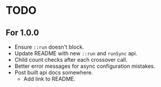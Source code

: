 # TODO

## For 1.0.0
- Ensure `::run` doesn't block.
- Update README with new `::run` and `runSync` api.
- Child count checks after each crossover call.
- Better error messages for async configuration mistakes.
- Post built api docs somewhere.
    - Add link to README.
